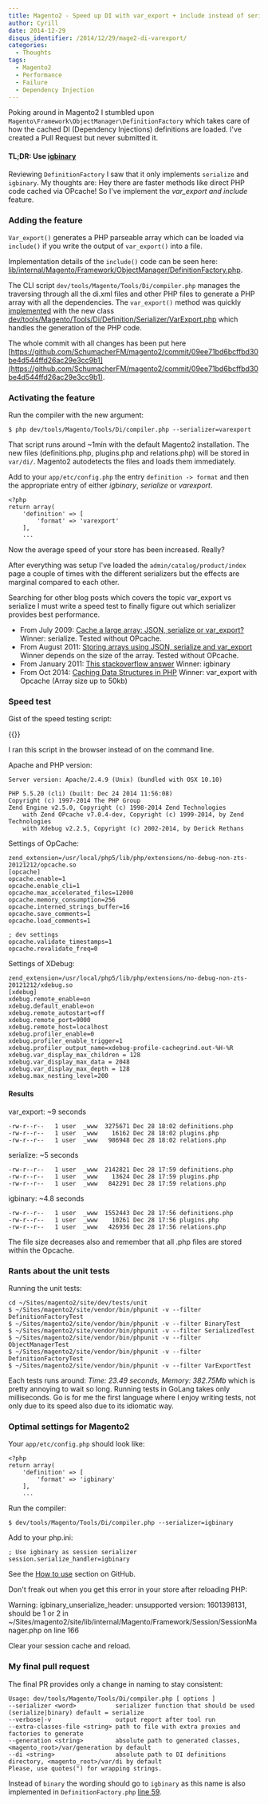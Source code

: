 ```yaml
---
title: Magento2 - Speed up DI with var_export + include instead of serialize
author: Cyrill
date: 2014-12-29
disqus_identifier: /2014/12/29/mage2-di-varexport/
categories:
  - Thoughts
tags:
  - Magento2
  - Performance
  - Failure
  - Dependency Injection
---
```


Poking around in Magento2 I stumbled upon `Magento\Framework\ObjectManager\DefinitionFactory` which takes care of how the cached DI (Dependency Injections) definitions are loaded. I've created a Pull Request but never submitted it.

<!--more-->

#### TL;DR: Use [igbinary](https://github.com/igbinary/igbinary)

Reviewing `DefinitionFactory` I saw that it only implements `serialize` and `igbinary`. My thoughts are: Hey there are faster methods like direct PHP code cached via OPcache! So I've implement the *var_export and include* feature.

### Adding the feature

`Var_export()` generates a PHP parseable array which can be loaded via `include()` if you write the output of `var_export()` into a file.

Implementation details of the `include()` code can be seen here: [lib/internal/Magento/Framework/ObjectManager/DefinitionFactory.php](https://github.com/SchumacherFM/magento2/commit/09ee71bd6bcffbd30be4d544ffd26ac29e3cc9b1#diff-5b9f9c6ab7bacd2aa9378ae0bc53c90aL58).

The CLI script `dev/tools/Magento/Tools/Di/compiler.php` manages the traversing through all the di.xml files and other PHP files to generate a PHP array with all the dependencies. The `var_export()` method was quickly [implemented](https://github.com/SchumacherFM/magento2/commit/09ee71bd6bcffbd30be4d544ffd26ac29e3cc9b1#diff-0fcf901b66f540cf0bebab8648a1cae4L27) with the new class [dev/tools/Magento/Tools/Di/Definition/Serializer/VarExport.php](https://github.com/SchumacherFM/magento2/commit/09ee71bd6bcffbd30be4d544ffd26ac29e3cc9b1#diff-2b5267482b7babe30d224238111fdeceR1) which handles the generation of the PHP code.

The whole commit with all changes has been put here [https://github.com/SchumacherFM/magento2/commit/09ee71bd6bcffbd30be4d544ffd26ac29e3cc9b1](https://github.com/SchumacherFM/magento2/commit/09ee71bd6bcffbd30be4d544ffd26ac29e3cc9b1).

### Activating the feature

Run the compiler with the new argument:

```
$ php dev/tools/Magento/Tools/Di/compiler.php --serializer=varexport
```

That script runs around ~1min with the default Magento2 installation. The new files (definitions.php, plugins.php and relations.php) will be stored in `var/di/`. Magento2 autodetects the files and loads them immediately.

Add to your `app/etc/config.php` the entry `definition -> format` and then the appropriate entry of either *igbinary*, *serialize* or *varexport*.

```
<?php
return array(
    'definition' => [
        'format' => 'varexport'
    ],
    ...
```

Now the average speed of your store has been increased. Really?

After everything was setup I've loaded the `admin/catalog/product/index` page a couple of times with the different serializers but the effects are marginal compared to each other.

Searching for other blog posts which covers the topic var_export vs serialize I must write a speed test to finally figure out which serializer provides best performance.

- From July 2009: [Cache a large array: JSON, serialize or var_export?](http://techblog.procurios.nl/k/news/view/34972/14863/cache-a-large-array-json-serialize-or-var_export.html) Winner: serialize. Tested without OPcache.
- From August 2011: [Storing arrays using JSON, serialize and var_export](http://ahoj.io/storing-arrays-using-json-serialize-and-var-export) Winner depends on the size of the array. Tested without OPcache.
- From January 2011: [This stackoverflow answer](http://stackoverflow.com/a/4820537) Winner: igbinary
- From Oct 2014: [Caching Data Structures in PHP](http://jrm.cc/posts/caching-data-structures-in-php/) Winner: var_export with Opcache (Array size up to 50kb)

### Speed test

Gist of the speed testing script: 

{{<gist id="7fa66882520c3ccffaa4" >}}

I ran this script in the browser instead of on the command line.

Apache and PHP version:

```
Server version: Apache/2.4.9 (Unix) (bundled with OSX 10.10)

PHP 5.5.20 (cli) (built: Dec 24 2014 11:56:08)
Copyright (c) 1997-2014 The PHP Group
Zend Engine v2.5.0, Copyright (c) 1998-2014 Zend Technologies
    with Zend OPcache v7.0.4-dev, Copyright (c) 1999-2014, by Zend Technologies
    with Xdebug v2.2.5, Copyright (c) 2002-2014, by Derick Rethans
```

Settings of OpCache:

```
zend_extension=/usr/local/php5/lib/php/extensions/no-debug-non-zts-20121212/opcache.so
[opcache]
opcache.enable=1
opcache.enable_cli=1
opcache.max_accelerated_files=12000
opcache.memory_consumption=256
opcache.interned_strings_buffer=16
opcache.save_comments=1
opcache.load_comments=1

; dev settings
opcache.validate_timestamps=1
opcache.revalidate_freq=0
```

Settings of XDebug:

```
zend_extension=/usr/local/php5/lib/php/extensions/no-debug-non-zts-20121212/xdebug.so
[xdebug]
xdebug.remote_enable=on
xdebug.default_enable=on
xdebug.remote_autostart=off
xdebug.remote_port=9000
xdebug.remote_host=localhost
xdebug.profiler_enable=0
xdebug.profiler_enable_trigger=1
xdebug.profiler_output_name=xdebug-profile-cachegrind.out-%H-%R
xdebug.var_display_max_children = 128
xdebug.var_display_max_data = 2048
xdebug.var_display_max_depth = 128
xdebug.max_nesting_level=200
```

#### Results

var_export: ~9 seconds

```
-rw-r--r--   1 user  _www  3275671 Dec 28 18:02 definitions.php
-rw-r--r--   1 user  _www    16162 Dec 28 18:02 plugins.php
-rw-r--r--   1 user  _www   986948 Dec 28 18:02 relations.php
```

serialize: ~5 seconds 

```
-rw-r--r--   1 user  _www  2142821 Dec 28 17:59 definitions.php
-rw-r--r--   1 user  _www    13624 Dec 28 17:59 plugins.php
-rw-r--r--   1 user  _www   842291 Dec 28 17:59 relations.php
```

igbinary: ~4.8 seconds

```
-rw-r--r--   1 user  _www  1552443 Dec 28 17:56 definitions.php
-rw-r--r--   1 user  _www    10261 Dec 28 17:56 plugins.php
-rw-r--r--   1 user  _www   426936 Dec 28 17:56 relations.php
```

The file size decreases also and remember that all .php files are stored within the Opcache.

### Rants about the unit tests

Running the unit tests:

```
cd ~/Sites/magento2/site/dev/tests/unit
$ ~/Sites/magento2/site/vendor/bin/phpunit -v --filter DefinitionFactoryTest
$ ~/Sites/magento2/site/vendor/bin/phpunit -v --filter BinaryTest
$ ~/Sites/magento2/site/vendor/bin/phpunit -v --filter SerializedTest
$ ~/Sites/magento2/site/vendor/bin/phpunit -v --filter ObjectManagerTest
$ ~/Sites/magento2/site/vendor/bin/phpunit -v --filter DefinitionFactoryTest
$ ~/Sites/magento2/site/vendor/bin/phpunit -v --filter VarExportTest
```

Each tests runs around: *Time: 23.49 seconds, Memory: 382.75Mb* which is pretty annoying to wait so long. Running tests in GoLang takes only milliseconds. Go is for me the first language where I enjoy writing tests, not only due to its speed also due to its idiomatic way.

### Optimal settings for Magento2

Your `app/etc/config.php` should look like:

```
<?php
return array(
    'definition' => [
        'format' => 'igbinary'
    ],
    ...
```

Run the compiler:

```
$ dev/tools/Magento/Tools/Di/compiler.php --serializer=igbinary
```

Add to your php.ini:

```
; Use igbinary as session serializer
session.serialize_handler=igbinary
```

See the [How to use](https://github.com/igbinary/igbinary#how-to-use) section on GitHub.

Don't freak out when you get this error in your store after reloading PHP:

Warning: igbinary_unserialize_header: unsupported version: 1601398131, should be 1 or 2 in ~/Sites/magento2/site/lib/internal/Magento/Framework/Session/SessionManager.php on line 166

Clear your session cache and reload.

### My final pull request

The final PR provides only a change in naming to stay consistent:

```
Usage: dev/tools/Magento/Tools/Di/compiler.php [ options ]
--serializer <word>           serializer function that should be used (serialize|binary) default = serialize
--verbose|-v                  output report after tool run
--extra-classes-file <string> path to file with extra proxies and factories to generate
--generation <string>         absolute path to generated classes, <magento_root>/var/generation by default
--di <string>                 absolute path to DI definitions directory, <magento_root>/var/di by default
Please, use quotes(") for wrapping strings.
```

Instead of `binary` the wording should go to `igbinary` as this name is also implemented in `DefinitionFactory.php` [line 59](https://github.com/magento/magento2/blob/develop/lib%2Finternal%2FMagento%2FFramework%2FObjectManager%2FDefinitionFactory.php#L59).
